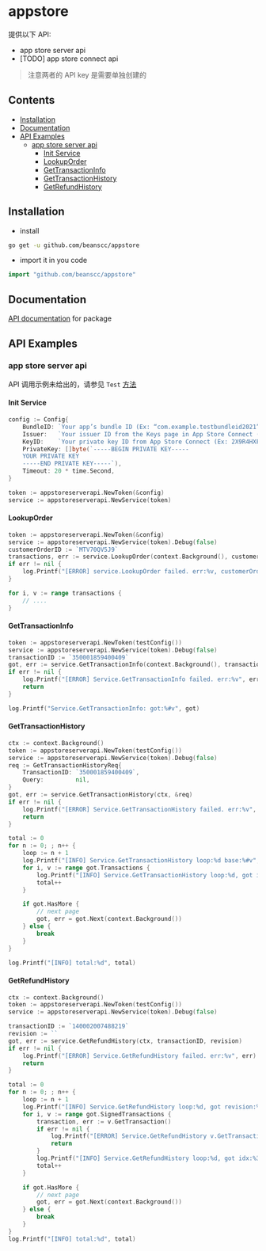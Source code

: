 # appstore

提供以下 API:
- app store server api
- [TODO] app store connect api

> 注意两者的 API key 是需要单独创建的

## Contents

- [Installation](#Installation)
- [Documentation](#Documentation)
- [API Examples](#API-Examples)
  - [app store server api](#app-store-server-api)
    - [Init Service](#init-service)
    - [LookupOrder](#LookupOrder)
    - [GetTransactionInfo](#GetTransactionInfo)
    - [GetTransactionHistory](#GetTransactionHistory)
    - [GetRefundHistory](#GetRefundHistory)

## Installation

- install
```bash
go get -u github.com/beanscc/appstore
```

- import it in you code
```go
import "github.com/beanscc/appstore"
```

## Documentation

[API documentation](https://pkg.go.dev/github.com/beanscc/appstore) for package

## API Examples

### app store server api

API 调用示例未给出的，请参见 `Test` [方法](appstoreserverapi/api_test.go)

#### Init Service

```go
config := Config{
    BundleID: `Your app’s bundle ID (Ex: “com.example.testbundleid2021”)`,
    Issuer:   `Your issuer ID from the Keys page in App Store Connect (Ex: "57246542-96fe-1a63-e053-0824d011072a")`,
    KeyID:    `Your private key ID from App Store Connect (Ex: 2X9R4HXF34)`,
    PrivateKey: []byte(`-----BEGIN PRIVATE KEY-----
    YOUR PRIVATE KEY
    -----END PRIVATE KEY-----`),
    Timeout: 20 * time.Second,
}

token := appstoreserverapi.NewToken(&config)
service := appstoreserverapi.NewService(token)
```

#### LookupOrder

```go
token := appstoreserverapi.NewToken(&config)
service := appstoreserverapi.NewService(token).Debug(false)
customerOrderID := `MTV70QV5J9`
transactions, err := service.LookupOrder(context.Background(), customerOrderID)
if err != nil {
    log.Printf("[ERROR] service.LookupOrder failed. err:%v, customerOrderID:%s", err, customerOrderID)
}

for i, v := range transactions {
    // ....
}
```

#### GetTransactionInfo

```go
token := appstoreserverapi.NewToken(testConfig())
service := appstoreserverapi.NewService(token).Debug(false)
transactionID := `350001859400409`
got, err := service.GetTransactionInfo(context.Background(), transactionID)
if err != nil {
    log.Printf("[ERROR] Service.GetTransactionInfo failed. err:%v", err)
    return
}

log.Printf("Service.GetTransactionInfo: got:%#v", got)
```

#### GetTransactionHistory

```go
ctx := context.Background()
token := appstoreserverapi.NewToken(testConfig())
service := appstoreserverapi.NewService(token).Debug(false)
req := GetTransactionHistoryReq{
    TransactionID: `350001859400409`,
    Query:         nil,
}
got, err := service.GetTransactionHistory(ctx, &req)
if err != nil {
    log.Printf("[ERROR] Service.GetTransactionHistory failed. err:%v", err)
    return
}

total := 0
for n := 0; ; n++ {
    loop := n + 1
    log.Printf("[INFO] Service.GetTransactionHistory loop:%d base:%#v", loop, got.TransactionHistoryBase)
    for i, v := range got.Transactions {
        log.Printf("[INFO] Service.GetTransactionHistory loop:%d, got idx:%3d, v:%#v", loop, i, v)
        total++
    }

    if got.HasMore {
		// next page
        got, err = got.Next(context.Background())
    } else {
        break
    }
}

log.Printf("[INFO] total:%d", total)
```

#### GetRefundHistory

```go
ctx := context.Background()
token := appstoreserverapi.NewToken(testConfig())
service := appstoreserverapi.NewService(token).Debug(false)

transactionID := `140002007488219`
revision := ``
got, err := service.GetRefundHistory(ctx, transactionID, revision)
if err != nil {
    log.Printf("[ERROR] Service.GetRefundHistory failed. err:%v", err)
    return
}

total := 0
for n := 0; ; n++ {
    loop := n + 1
    log.Printf("[INFO] Service.GetRefundHistory loop:%d, got revision:%s", loop, got.Revision)
    for i, v := range got.SignedTransactions {
        transaction, err := v.GetTransaction()
        if err != nil {
            log.Printf("[ERROR] Service.GetRefundHistory v.GetTransaction failed. err:%v", err)
            return
        }
        log.Printf("[INFO] Service.GetRefundHistory loop:%d, got idx:%3d, v:%#v", loop, i, transaction)
        total++
    }

    if got.HasMore {
		// next page
        got, err = got.Next(context.Background())
    } else {
        break
    }
}
log.Printf("[INFO] total:%d", total)
```
